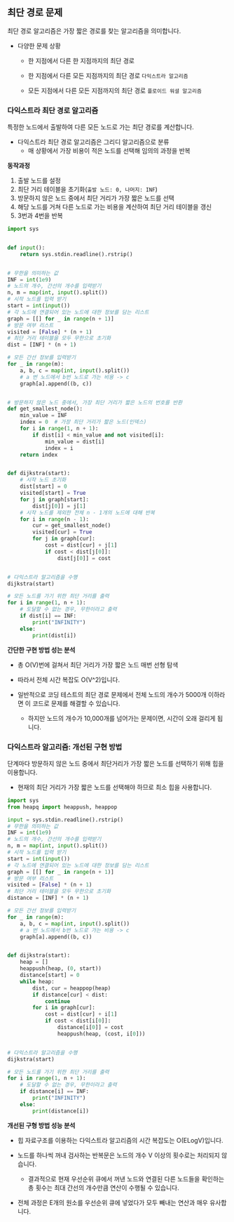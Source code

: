 ## 최단 경로 문제

최단 경로 알고리즘은 가장 짧은 경로를 찾는 알고리즘을 의미합니다.

- 다양한 문제 상황

    - 한 지점에서 다른 한 지점까지의 최단 경로

    - 한 지점에서 다른 모든 지점까지의 최단 경로 `다익스트라 알고리즘`

    - 모든 지점에서 다른 모든 지점까지의 최단 경로 `플로이드 워셜 알고리즘`

### 다익스트라 최단 경로 알고리즘

특정한 노드에서 출발하여 다른 모든 노드로 가는 최단 경로를 계산합니다.

- 다익스트라 최단 경로 알고리즘은 그리디 알고리즘으로 분류
    - 매 상황에서 가장 비용이 적은 노드를 선택해 임의의 과정을 반복

**동작과정**

1. 출발 노드를 설정
2. 최단 거리 테이블을 초기화(`출발 노드: 0, 나머지: INF`)
3. 방문하지 않은 노드 중에서 최단 거리가 가장 짧은 노드를 선택
4. 해당 노드를 거쳐 다른 노드로 가는 비용을 계산하여 최단 거리 테이블을 갱신
5. 3번과 4번을 반복

```python
import sys


def input():
    return sys.stdin.readline().rstrip()


# 무한을 의미하는 값
INF = int(1e9)
# 노드의 개수, 간선의 개수를 입력받기
n, m = map(int, input().split())
# 시작 노드를 입력 받기
start = int(input())
# 각 노드에 연결되어 있는 노드에 대한 정보를 담는 리스트
graph = [[] for _ in range(n + 1)]
# 방문 여부 리스트
visited = [False] * (n + 1)
# 최단 거리 테이블을 모두 무한으로 초기화
dist = [INF] * (n + 1)

# 모든 간선 정보를 입력받기
for _ in range(m):
    a, b, c = map(int, input().split())
    # a 번 노드에서 b번 노드로 가는 비용 -> c
    graph[a].append((b, c))


# 방문하지 않은 노드 중에서, 가장 최단 거리가 짧은 노드의 번호를 반환
def get_smallest_node():
    min_value = INF
    index = 0  # 가장 최단 거리가 짧은 노드(인덱스)
    for i in range(1, n + 1):
        if dist[i] < min_value and not visited[i]:
            min_value = dist[i]
            index = i
    return index


def dijkstra(start):
    # 시작 노드 초기화
    dist[start] = 0
    visited[start] = True
    for j in graph[start]:
        dist[j[0]] = j[1]
    # 시작 노드를 제외한 전체 n - 1개의 노드에 대해 반복
    for i in range(n - 1):
        cur = get_smallest_node()
        visited[cur] = True
        for j in graph[cur]:
            cost = dist[cur] + j[1]
            if cost < dist[j[0]]:
                dist[j[0]] = cost


# 다익스트라 알고리즘을 수행  
dijkstra(start)

# 모든 노드를 가기 위한 최단 거리를 출력
for i in range(1, n + 1):
    # 도달할 수 없는 경우, 무한이라고 출력
    if dist[i] == INF:
        print("INFINITY")
    else:
        print(dist[i])
```

**간단한 구현 방법 성는 분석**

- 총 O(V)번에 걸쳐서 최단 거리가 가장 짧은 노드 매번 선형 탐색

- 따라서 전체 시간 복잡도 O(V^2)입니다.

- 일반적으로 코딩 테스트의 최단 경로 문제에서 전체 노드의 개수가 5000개 이하라면 이 코드로 문제를 해결할 수 있습니다.
    - 하지만 노드의 개수가 10,000개를 넘어가는 문제이면, 시간이 오래 걸리게 됩니다.

### 다익스트라 알고리즘: 개선된 구현 방법

단계마다 방문하지 않은 노드 중에서 최단거리가 가장 짧은 노드를 선택하기 위해 힙을 이용합니다.

- 현재의 최단 거리가 가장 짧은 노드를 선택해야 하므로 최소 힙을 사용합니다.

```python
import sys
from heapq import heappush, heappop

input = sys.stdin.readline().rstrip()
# 무한을 의미하는 값
INF = int(1e9)
# 노드의 개수, 간선의 개수를 입력받기
n, m = map(int, input().split())
# 시작 노드를 입력 받기
start = int(input())
# 각 노드에 연결되어 있는 노드에 대한 정보를 담는 리스트
graph = [[] for _ in range(n + 1)]
# 방문 여부 리스트
visited = [False] * (n + 1)
# 최단 거리 테이블을 모두 무한으로 초기화
distance = [INF] * (n + 1)

# 모든 간선 정보를 입력받기
for _ in range(m):
    a, b, c = map(int, input().split())
    # a 번 노드에서 b번 노드로 가는 비용 -> c
    graph[a].append((b, c))


def dijkstra(start):
    heap = []
    heappush(heap, (0, start))
    distance[start] = 0
    while heap:
        dist, cur = heappop(heap)
        if distance[cur] < dist:
            continue
        for i in graph[cur]:
            cost = dist[cur] + i[1]
            if cost < dist[i[0]]:
                distance[i[0]] = cost
                heappush(heap, (cost, i[0]))


# 다익스트라 알고리즘을 수행  
dijkstra(start)

# 모든 노드를 가기 위한 최단 거리를 출력
for i in range(1, n + 1):
    # 도달할 수 없는 경우, 무한이라고 출력
    if distance[i] == INF:
        print("INFINITY")
    else:
        print(distance[i])


```

**개선된 구형 방법 성능 분석**

- 힙 자료구조를 이용하는 다익스트라 알고리즘의 시간 복잡도는 O(ELogV)입니다.

- 노드를 하나씩 꺼내 검사하는 반복문은 노드의 개수 V 이상의 횟수로는 처리되지 않습니다. 

  - 결과적으로 현재 우선순위 큐에서 꺼낸 노드와 연결된 다른 노드들을 확인하는 총 횟수는 최대 간선의 개수만큼 연산이 수행될 수 있습니다.

- 전체 과정은 E개의 원소를 우선순위 큐에 넣었다가 모두 빼내는 연산과 매우 유사합니다.
